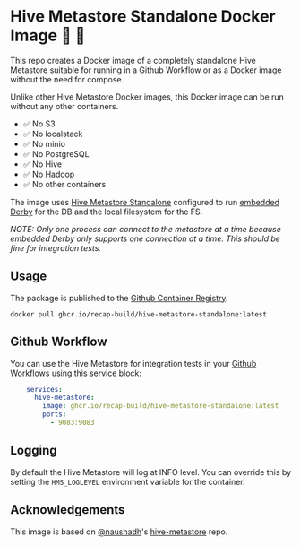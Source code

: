 # Hive Metastore Standalone Docker Image 🐝 🐳

This repo creates a Docker image of a completely standalone Hive Metastore suitable for running in a Github Workflow or as a Docker image without the need for compose.

Unlike other Hive Metastore Docker images, this Docker image can be run without any other containers.

* ✅ No S3
* ✅ No localstack
* ✅ No minio
* ✅ No PostgreSQL
* ✅ No Hive
* ✅ No Hadoop
* ✅ No other containers

The image uses [Hive Metastore Standalone]([url](https://cwiki.apache.org/confluence/display/Hive/AdminManual+Metastore+3.0+Administration#AdminManualMetastore3.0Administration-RunningtheMetastoreWithoutHive)) configured to run [embedded Derby](https://cwiki.apache.org/confluence/display/Hive/AdminManual+Metastore+Administration#AdminManualMetastoreAdministration-Local/EmbeddedMetastoreDatabase(Derby)) for the DB and the local filesystem for the FS.

_NOTE: Only one process can connect to the metastore at a time because embedded Derby only supports one connection at a time. This should be fine for integration tests._

## Usage

The package is published to the [Github Container Registry](https://github.com/recap-build/hive-metastore-standalone/pkgs/container/hive-metastore-standalone).

```
docker pull ghcr.io/recap-build/hive-metastore-standalone:latest
```

## Github Workflow

You can use the Hive Metastore for integration tests in your [Github Workflows](https://docs.github.com/en/actions/using-workflows) using this service block:

```yaml
    services:
      hive-metastore:
        image: ghcr.io/recap-build/hive-metastore-standalone:latest
        ports:
          - 9083:9083
```

## Logging

By default the Hive Metastore will log at INFO level. You can override this by setting the `HMS_LOGLEVEL` environment variable for the container.

## Acknowledgements

This image is based on [@naushadh](https://github.com/naushadh)'s [hive-metastore](https://github.com/naushadh/hive-metastore) repo.
